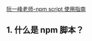 [阮一峰老师-npm script 使用指南](https://ruanyifeng.com/blog/2016/10/npm_scripts.html)



## 1. 什么是 npm 脚本？

